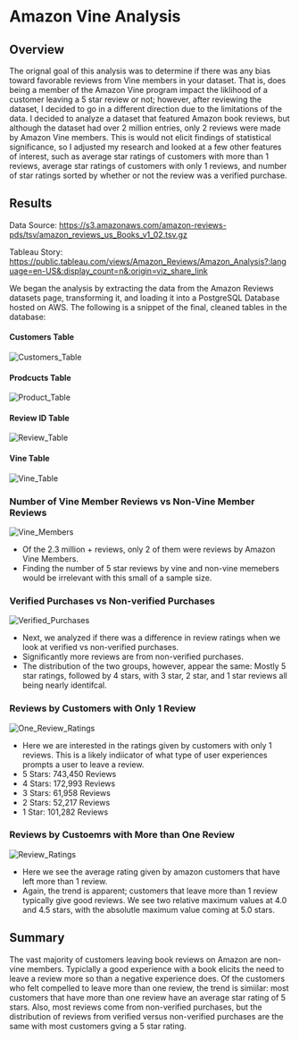 # Amazon Vine Analysis

## Overview
The orignal goal of this analysis was to determine if there was any bias toward favorable reviews from Vine members in your dataset. That is, does being a member of the Amazon Vine program impact the liklihood of a customer leaving a 5 star review or not; however, after reviewing the dataset, I decided to go in a different direction due to the limitations of the data. I decided to analyze a dataset that featured Amazon book reviews, but although the dataset had over 2 million entries, only 2 reviews were made by Amazon Vine members. This is would not elicit findings of statistical significance, so I adjusted my research and looked at a few other features of interest, such as average star ratings of customers with more than 1 reviews, average star ratings of customers with only 1 reviews, and number of star ratings sorted by whether or not the review was a verified purchase.

## Results
Data Source: https://s3.amazonaws.com/amazon-reviews-pds/tsv/amazon_reviews_us_Books_v1_02.tsv.gz

Tableau Story: https://public.tableau.com/views/Amazon_Reviews/Amazon_Analysis?:language=en-US&:display_count=n&:origin=viz_share_link

We began the analysis by extracting the data from the Amazon Reviews datasets page, transforming it, and loading it into a PostgreSQL Database hosted on AWS. The following is a snippet of the final, cleaned tables in the database:

#### Customers Table

![Customers_Table](https://user-images.githubusercontent.com/99751636/189719051-d19f9be9-92a4-4794-8550-9a7a44907d8e.png)


#### Prodcucts Table

![Product_Table](https://user-images.githubusercontent.com/99751636/189719204-757a7dde-5088-4fae-accd-38cd2fda4cea.png)


#### Review ID Table

![Review_Table](https://user-images.githubusercontent.com/99751636/189719270-70b341e7-58dc-4840-ac14-c1849378c46a.png)


#### Vine Table

![Vine_Table](https://user-images.githubusercontent.com/99751636/189719298-26e8d066-9d98-45b2-b558-8a29d485089a.png)


### Number of Vine Member Reviews vs Non-Vine Member Reviews

![Vine_Members](https://user-images.githubusercontent.com/99751636/189721685-f15ba0ae-0abb-437a-90cd-1f20b36d28ae.png)

* Of the 2.3 million + reviews, only 2 of them were reviews by Amazon Vine Members.
* Finding the number of 5 star reviews by vine and non-vine memebers would be irrelevant with this small of a sample size.


### Verified Purchases vs Non-verified Purchases
![Verified_Purchases](https://user-images.githubusercontent.com/99751636/189722023-7f67e463-e4ab-4cc0-9786-ed43f9f8ff48.png)

* Next, we analyzed if there was a difference in review ratings when we look at verified vs non-verified purchases.
* Significantly more reviews are from non-verified purchases.
* The distribution of the two groups, however, appear the same: Mostly 5 star ratings, followed by 4 stars, with 3 star, 2 star, and 1 star reviews all being nearly identifcal.


### Reviews by Customers with Only 1 Review

![One_Review_Ratings](https://user-images.githubusercontent.com/99751636/189722746-f2f1bc3c-72e4-4253-8383-319d5c0dd631.png)

* Here we are interested in the ratings given by customers with only 1 reviews. This is a likely indiicator of what type of user experiences prompts a user to leave a review.
* 5 Stars: 743,450 Reviews
* 4 Stars: 172,993 Reviews
* 3 Stars: 61,958 Reviews
* 2 Stars: 52,217 Reviews
* 1 Star: 101,282 Reviews


### Reviews by Custoemrs with More than One Review

![Review_Ratings](https://user-images.githubusercontent.com/99751636/189722930-60e32ade-c23d-4805-af1c-3d3a78ed09dd.png)

* Here we see the average rating given by amazon customers that have left more than 1 review.
* Again, the trend is apparent; customers that leave more than 1 review typically give good reviews. We see two relative maximum values at 4.0 and 4.5 stars, with the absolutle maximum value coming at 5.0 stars.

## Summary
The vast majority of customers leaving book reviews on Amazon are non-vine members. Typiclally a good experience with a book elicits the need to leave a review more so than a negative experience does. Of the customers who felt compelled to leave more than one review, the trend is simiilar: most customers that have more than one review have an average star rating of 5 stars. Also, most reviews come from non-verified purchases, but the distribution of reviews from verified versus non-verified purchases are the same with most customers gving a 5 star rating.
